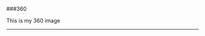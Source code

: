 ###360

This is my 360 image
<script src="//360.vizor.io/scripts/embed.js" data-vizorurl="//360.vizor.io/embed/v/6jzp" ></script>

***
